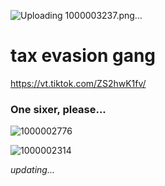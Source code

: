 
![Uploading 1000003237.png…]()

# tax evasion gang

https://vt.tiktok.com/ZS2hwK1fv/

### One sixer, please...

![1000002776](https://github.com/user-attachments/assets/4c0938f2-f2f0-43e1-b235-62ac9f697c31)


![1000002314](https://github.com/user-attachments/assets/f0ea4f0e-15d5-4cd5-9cec-96db82faa414)



*updating...*
<!--
**silverfoxsmaher/silverfoxsmaher** is a ✨ _special_ ✨ repository because its `README.md` (this file) appears on your GitHub profile.

Here are some ideas to get you started:

- 🔭 I’m currently working on ...
- 🌱 I’m currently learning ...
- 👯 I’m looking to collaborate on ...
- 🤔 I’m looking for help with ...
- 💬 Ask me about ...
- 📫 How to reach me: ...
- 😄 Pronouns: ...
- ⚡ Fun fact: ...
-->
